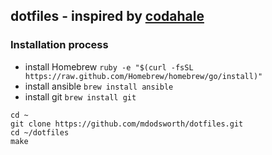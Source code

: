 ## dotfiles - inspired by [codahale](https://github.com/codahale/dotfiles)

### Installation process

- install Homebrew `ruby -e "$(curl -fsSL https://raw.github.com/Homebrew/homebrew/go/install)"`
- install ansible `brew install ansible`
- install git `brew install git`

```
cd ~
git clone https://github.com/mdodsworth/dotfiles.git
cd ~/dotfiles
make
```
